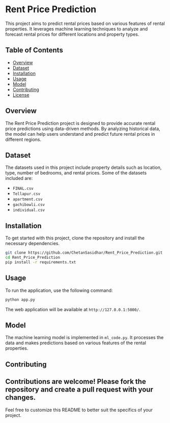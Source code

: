 
# Rent Price Prediction

This project aims to predict rental prices based on various features of rental properties. It leverages machine learning techniques to analyze and forecast rental prices for different locations and property types.

## Table of Contents
- [Overview](#overview)
- [Dataset](#dataset)
- [Installation](#installation)
- [Usage](#usage)
- [Model](#model)
- [Contributing](#contributing)
- [License](#license)

## Overview
The Rent Price Prediction project is designed to provide accurate rental price predictions using data-driven methods. By analyzing historical data, the model can help users understand and predict future rental prices in different regions.

## Dataset
The datasets used in this project include property details such as location, type, number of bedrooms, and rental prices. Some of the datasets included are:
- `FINAL.csv`
- `Tellapur.csv`
- `apartment.csv`
- `gachibowli.csv`
- `individual.csv`

## Installation
To get started with this project, clone the repository and install the necessary dependencies.

```bash
git clone https://github.com/ChetanSasidhar/Rent_Price_Prediction.git
cd Rent_Price_Prediction
pip install -r requirements.txt
```

## Usage
To run the application, use the following command:

```bash
python app.py
```

The web application will be available at `http://127.0.0.1:5000/`.

## Model
The machine learning model is implemented in `ml_code.py`. It processes the data and makes predictions based on various features of the rental properties.

## Contributing
Contributions are welcome! Please fork the repository and create a pull request with your changes.
---

Feel free to customize this README to better suit the specifics of your project.
